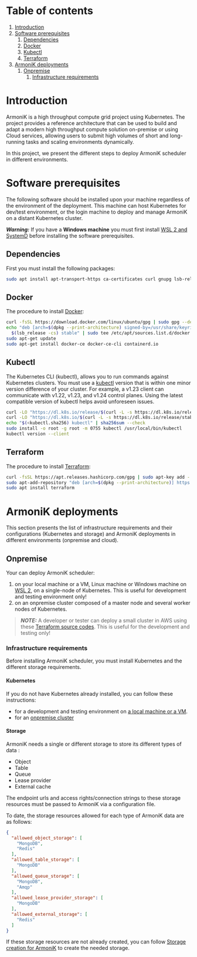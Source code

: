# Table of contents

1. [Introduction](#introduction)
2. [Software prerequisites](#software-prerequisites)
    1. [Dependencies](#dependencies)
    2. [Docker](#docker)
    3. [Kubectl](#kubectl)
    4. [Terraform](#terraform)
3. [ArmoniK deployments](#armonik-deployments)
    1. [Onpremise](#onpremise)
        1. [Infrastructure requirements](#infrastructure-requirements)

# Introduction <a name="introduction"></a>

ArmoniK is a high throughput compute grid project using Kubernetes. The project provides a reference architecture that
can be used to build and adapt a modern high throughput compute solution on-premise or using Cloud services, allowing
users to submit high volumes of short and long-running tasks and scaling environments dynamically.

In this project, we present the different steps to deploy ArmoniK scheduler in different environments.

# Software prerequisites <a name="software-prerequisites"></a>

The following software should be installed upon your machine regardless of the environment of the deployment. This
machine can host Kubernetes for dev/test environment, or the login machine to deploy and manage ArmoniK on a distant
Kubernetes cluster.

***Warning:*** If you have a **Windows machine** you must first install [WSL 2 and SystemD](./docs/wsl2.md)
before installing the software prerequisites.

## Dependencies <a name="dependencies"></a>

First you must install the following packages:

```bash
sudo apt install apt-transport-https ca-certificates curl gnupg lsb-release jq
```

## Docker <a name="docker"></a>

The procedure to install [Docker](https://docs.docker.com/engine/install/ubuntu/):

```bash
curl -fsSL https://download.docker.com/linux/ubuntu/gpg | sudo gpg --dearmor -o /usr/share/keyrings/docker-archive-keyring.gpg
echo "deb [arch=$(dpkg --print-architecture) signed-by=/usr/share/keyrings/docker-archive-keyring.gpg] https://download.docker.com/linux/ubuntu \
  $(lsb_release -cs) stable" | sudo tee /etc/apt/sources.list.d/docker.list > /dev/null
sudo apt-get update
sudo apt-get install docker-ce docker-ce-cli containerd.io
```

## Kubectl <a name="kubectl"></a>

The Kubernetes CLI (kubectl), allows you to run commands against Kubernetes clusters. You must use
a [kubectl](https://kubernetes.io/docs/tasks/tools/install-kubectl-linux/) version that is within one minor version
difference of your cluster. For example, a v1.23 client can communicate with v1.22, v1.23, and v1.24 control planes.
Using the latest compatible version of kubectl helps avoid unforeseen issues.

```bash
curl -LO "https://dl.k8s.io/release/$(curl -L -s https://dl.k8s.io/release/stable.txt)/bin/linux/amd64/kubectl"
curl -LO "https://dl.k8s.io/$(curl -L -s https://dl.k8s.io/release/stable.txt)/bin/linux/amd64/kubectl.sha256"
echo "$(<kubectl.sha256) kubectl" | sha256sum --check
sudo install -o root -g root -m 0755 kubectl /usr/local/bin/kubectl
kubectl version --client
```

## Terraform <a name="terraform"></a>

The procedure to install [Terraform](https://www.terraform.io/docs/cli/install/apt.html):

```bash
curl -fsSL https://apt.releases.hashicorp.com/gpg | sudo apt-key add -
sudo apt-add-repository "deb [arch=$(dpkg --print-architecture)] https://apt.releases.hashicorp.com $(lsb_release -cs) main"
sudo apt install terraform
```

# ArmoniK deployments <a name="armonik-deployments"></a>

This section presents the list of infrastructure requirements and their configurations (Kubernetes and storage) and
ArmoniK deployments in different environments (onpremise and cloud).

## Onpremise <a name="onpremise"></a>

Your can deploy ArmoniK scheduler:

1. on your local machine or a VM, Linux machine or Windows machine on [WSL 2](./docs/wsl2.md), on a single-node of
   Kubernetes. This is useful for development and testing environment only!
2. on an onpremise cluster composed of a master node and several worker nodes of Kubernetes.

> **_NOTE:_** A developer or tester can deploy a small cluster in AWS using these [Terraform source codes](./utils/cluster-on-aws). This is useful for the development and testing only!

### Infrastructure requirements <a name="infrastructure-requirements"></a>

Before installing ArmoniK scheduler, you must install Kubernetes and the different storage requirements.

#### Kubernetes

If you do not have Kubernetes already installed, you can follow these instructions:

* for a development and testing environment on [a local machine or a VM](docs/kubernetes/kubernetes-on-single-node.md).
* for an [onpremise cluster](docs/kubernetes/kubernetes-on-cluster.md)

#### Storage

ArmoniK needs a single or different storage to store its different types of data :

* Object
* Table
* Queue
* Lease provider
* External cache

The endpoint urls and access rights/connection strings to these storage resources must be passed to ArmoniK via a
configuration file.

To date, the storage resources allowed for each type of ArmoniK data are as follows:

```json
{
  "allowed_object_storage": [
    "MongoDB",
    "Redis"
  ],
  "allowed_table_storage": [
    "MongoDB"
  ],
  "allowed_queue_storage": [
    "MongoDB",
    "Amqp"
  ],
  "allowed_lease_provider_storage": [
    "MongoDB"
  ],
  "allowed_external_storage": [
    "Redis"
  ]
}
```

If these storage resources are not already created, you can follow [Storage creation for ArmoniK]() to create the needed
storage.



